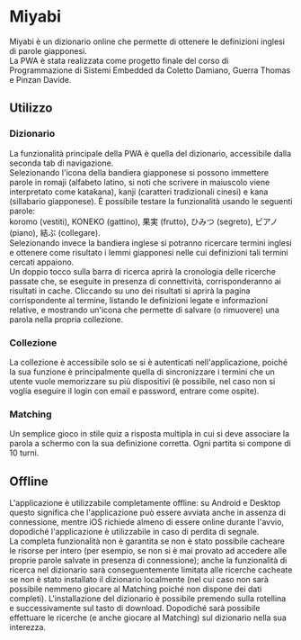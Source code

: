 # Miyabi
Miyabi è un dizionario online che permette di ottenere le definizioni inglesi di parole giapponesi.\
La PWA è stata realizzata come progetto finale del corso di Programmazione di Sistemi Embedded da Coletto Damiano, Guerra Thomas e Pinzan Davide.


## Utilizzo
### Dizionario
La funzionalità principale della PWA è quella del dizionario, accessibile dalla seconda tab di navigazione.\
Selezionando l'icona della bandiera giapponese si possono immettere parole in romaji (alfabeto latino, si noti che scrivere in maiuscolo viene interpretato come katakana), kanji (caratteri tradizionali cinesi) e kana (sillabario giapponese). È possibile testare la funzionalità usando le seguenti parole:\
koromo (vestiti), KONEKO (gattino), 果実 (frutto), ひみつ (segreto), ピアノ (piano), 結ぶ (collegare).\
Selezionando invece la bandiera inglese si potranno ricercare termini inglesi e ottenere come risultato i lemmi giapponesi nelle cui definizioni tali termini cercati appaiono.\
Un doppio tocco sulla barra di ricerca aprirà la cronologia delle ricerche passate che, se eseguite in presenza di connettività, corrisponderanno ai risultati in cache.
Cliccando su uno dei risultati si aprirà la pagina corrispondente al termine, listando le definizioni legate e informazioni relative, e mostrando un'icona che permette di salvare (o rimuovere) una parola nella propria collezione.
### Collezione
La collezione è accessibile solo se si è autenticati nell'applicazione, poiché la sua funzione è principalmente quella di sincronizzare i termini che un utente vuole memorizzare su più dispositivi (è possibile, nel caso non si voglia eseguire il login con email e password, entrare come ospite).
### Matching
Un semplice gioco in stile quiz a risposta multipla in cui si deve associare la parola a schermo con la sua definizione corretta. Ogni partita si compone di 10 turni.

## Offline
L'applicazione è utilizzabile completamente offline: su Android e Desktop questo significa che l'applicazione può essere avviata anche in assenza di connessione, mentre iOS richiede almeno di essere online durante l'avvio, dopodiché l'applicazione è utilizzabile in caso di perdita di segnale.\
La completa funzionalità non è garantita se non è stato possibile cacheare le risorse per intero (per esempio, se non si è mai provato ad accedere alle proprie parole salvate in presenza di connessione); anche la funzionalità di ricerca nel dizionario sarà conseguentemente limitata alle ricerche cacheate se non è stato installato il dizionario localmente (nel cui caso non sarà possibile nemmeno giocare al Matching poiché non dispone dei dati completi).
L'installazione del dizionario è possibile premendo sulla rotellina e successivamente sul tasto di download. Dopodiché sarà possibile effettuare le ricerche (e anche giocare al Matching) sul dizionario nella sua interezza.